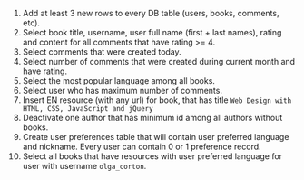 1. Add at least 3 new rows to every DB table (users, books, comments, etc).
2. Select book title, username, user full name (first + last names), rating and content for all comments that have rating >= 4.
3. Select comments that were created today.
4. Select number of comments that were created during current month and have rating.
5. Select the most popular language among all books.
6. Select user who has maximum number of comments.
7. Insert EN resource (with any url) for book, that has title `Web Design with HTML, CSS, JavaScript and jQuery`
8. Deactivate one author that has minimum id among all authors without books.
9. Create user preferences table that will contain user preferred language and nickname. Every user can contain 0 or 1 preference record.
10. Select all books that have resources with user preferred language for user with username `olga_corton`. 
